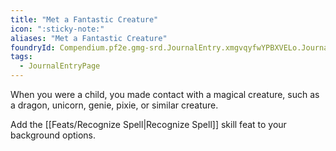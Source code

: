 ```yaml
---
title: "Met a Fantastic Creature"
icon: ":sticky-note:"
aliases: "Met a Fantastic Creature"
foundryId: Compendium.pf2e.gmg-srd.JournalEntry.xmgvqyfwYPBXVELo.JournalEntryPage.85ORRyFLQNc6jjVd
tags:
  - JournalEntryPage
---
```

When you were a child, you made contact with a magical creature, such as a dragon, unicorn, genie, pixie, or similar creature.

Add the [[Feats/Recognize Spell|Recognize Spell]] skill feat to your background options.